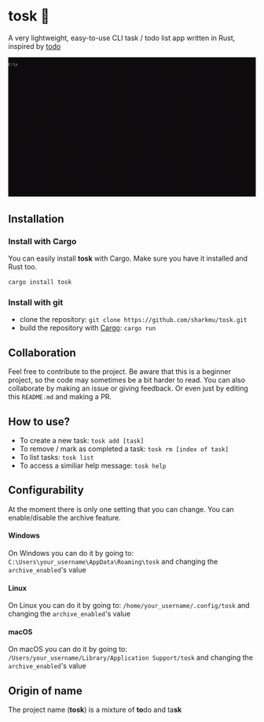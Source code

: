 # tosk 🚀
A very lightweight, easy-to-use CLI task / todo list app written in Rust, inspired by [todo](https://github.com/sioodmy/todo)

<p align="center">
   <img src="demo.gif">
</p>

## Installation
### Install with Cargo
You can easily install **tosk** with Cargo. Make sure you have it installed and Rust too. 
```bash
cargo install tosk
```

### Install with git
- clone the repository: `git clone https://github.com/sharkmu/tosk.git`
- build the repository with [Cargo](https://crates.io/): `cargo run`

## Collaboration
Feel free to contribute to the project. Be aware that this is a beginner project, so the code may sometimes be a bit harder to read.
You can also collaborate by making an issue or giving feedback. Or even just by editing this `README.md` and making a PR.

## How to use?
- To create a new task: `tosk add [task]`
- To remove / mark as completed a task: `tosk rm [index of task]`
- To list tasks: `tosk list`
- To access a similiar help message: `tosk help`

## Configurability
At the moment there is only one setting that you can change. You can enable/disable the archive feature.

#### Windows
On Windows you can do it by going to: `C:\Users\your_username\AppData\Roaming\tosk` and changing the `archive_enabled`'s value

#### Linux
On Linux you can do it by going to: `/home/your_username/.config/tosk` and changing the `archive_enabled`'s value

#### macOS
On macOS you can do it by going to: `/Users/your_username/Library/Application Support/tosk` and changing the `archive_enabled`'s value

## Origin of name
The project name (**tosk**) is a mixture of **to**do and ta**sk**